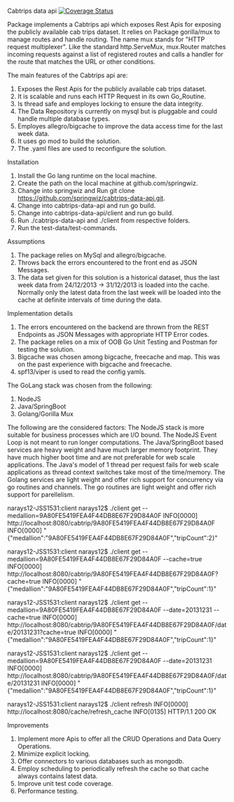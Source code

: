 Cabtrips data api [![Coverage Status](https://codecov.io/gh/springwiz/cabtrips-data-api/branch/master/graph/badge.svg)](https://codecov.io/gh/springwiz/cabtrips-data-api)

Package implements a Cabtrips api which exposes Rest Apis for exposing the publicly available cab trips dataset. It relies on Package gorilla/mux to manage routes and handle routing. The name mux stands for "HTTP request multiplexer". Like the standard http.ServeMux, mux.Router matches incoming requests against a list of registered routes and calls a handler for the route that matches the URL or other conditions.

The main features of the Cabtrips api are:
1. Exposes the Rest Apis for the publicly available cab trips dataset.
2. It is scalable and runs each HTTP Request in its own Go_Routine.
3. Is thread safe and employes locking to ensure the data integrity.
4. The Data Repository is currently on mysql but is pluggable and could handle multiple database types.
5. Employes allegro/bigcache to improve the data access time for the last week data.
6. It uses go mod to build the solution.
7. The .yaml files are used to reconfigure the solution. 

Installation
1. Install the Go lang runtime on the local machine.
2. Create the path on the local machine at github.com/springwiz.
3. Change into springwiz and Run git clone https://github.com/springwiz/cabtrips-data-api.git.
4. Change into cabtrips-data-api and run go build.
5. Change into cabtrips-data-api/client and run go build.
6. Run ./cabtrips-data-api and ./client from respective folders.
7. Run the test-data/test-commands. 

Assumptions
1. The package relies on MySql and allegro/bigcache.
2. Throws back the errors encountered to the front end as JSON Messages.
3. The data set given for this solution is a historical dataset, thus the last week data from
   24/12/2013 -> 31/12/2013 is loaded into the cache. Normally only the latest data from the
   last week will be loaded into the cache at definite intervals of time during the data.

Implementation details

1. The errors encountered on the backend are thrown from the REST Endpoints as JSON Messages with appropriate HTTP Error codes.
2. The package relies on a mix of OOB Go Unit Testing and Postman for testing the solution.
3. Bigcache was chosen among bigcache, freecache and map. This was on the past experience with bigcache and freecache.
4. spf13/viper is used to read the config yamls.

The GoLang stack was chosen from the following:
1. NodeJS
2. Java/SpringBoot
3. Golang/Gorilla Mux

The following are the considered factors: The NodeJS stack is more suitable for business processes which are I/O bound. The NodeJS Event Loop is not meant to run longer computations. The Java/SpringBoot based services are heavy weight and have much larger memory footprint. They have much higher boot time and are not preferable for web scale applications. The Java's model of 1 thread per request fails for web scale applications as thread context switches take most of the time/memory. The Golang services are light weight and offer rich support for concurrency via go routines and channels. The go routines are light weight and offer rich support for parellelism.

narays12-JSS1531:client narays12$ ./client get --medallion=9A80FE5419FEA4F44DB8E67F29D84A0F
INFO[0000] http://localhost:8080/cabtrip/9A80FE5419FEA4F44DB8E67F29D84A0F
INFO[0000] "{\"medallion\":\"9A80FE5419FEA4F44DB8E67F29D84A0F\",\"tripCount\":2}"

narays12-JSS1531:client narays12$ ./client get --medallion=9A80FE5419FEA4F44DB8E67F29D84A0F --cache=true
INFO[0000] http://localhost:8080/cabtrip/9A80FE5419FEA4F44DB8E67F29D84A0F?cache=true
INFO[0000] "{\"medallion\":\"9A80FE5419FEA4F44DB8E67F29D84A0F\",\"tripCount\":1}"

narays12-JSS1531:client narays12$ ./client get --medallion=9A80FE5419FEA4F44DB8E67F29D84A0F --date=20131231 --cache=true
INFO[0000] http://localhost:8080/cabtrip/9A80FE5419FEA4F44DB8E67F29D84A0F/date/20131231?cache=true
INFO[0000] "{\"medallion\":\"9A80FE5419FEA4F44DB8E67F29D84A0F\",\"tripCount\":1}"

narays12-JSS1531:client narays12$ ./client get --medallion=9A80FE5419FEA4F44DB8E67F29D84A0F --date=20131231
INFO[0000] http://localhost:8080/cabtrip/9A80FE5419FEA4F44DB8E67F29D84A0F/date/20131231
INFO[0000] "{\"medallion\":\"9A80FE5419FEA4F44DB8E67F29D84A0F\",\"tripCount\":1}"

narays12-JSS1531:client narays12$ ./client refresh
INFO[0000] http://localhost:8080/cache/refresh_cache
INFO[0135] HTTP/1.1 200 OK

Improvements
1. Implement more Apis to offer all the CRUD Operations and Data Query Operations.
2. Minimize explicit locking.
3. Offer connectors to various databases such as mongodb.
4. Employ scheduling to periodically refresh the cache so that cache always contains latest data.
5. Improve unit test code coverage.
6. Performance testing.
